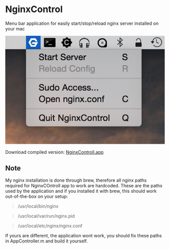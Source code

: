 NginxControl
============

Menu bar application for easily start/stop/reload nginx server installed on your mac

![alt tag](https://github.com/ptfly/NginxControl/blob/master/screenshot.png)

Download compiled version: [NginxControll.app](https://github.com/ptfly/NginxControl/blob/master/NginxControl.zip)

## Note 
My nginx installation is done through brew, therefore all nginx paths required for NginxCOntroll app to work are hardcoded.
These are the paths used by the application and if you installed it with brew, this should work out-of-the-box on your setup:

> /usr/local/bin/nginx

> /usr/local/var/run/nginx.pid

> /usr/local/etc/nginx/nginx.conf

If yours are different, the application wont work, you should fix these paths in AppController.m and build it yourself.
